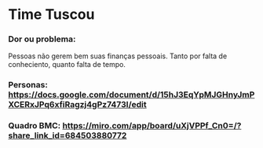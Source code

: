 # Time Tuscou

### Dor ou problema: 

Pessoas não gerem bem suas finanças pessoais. Tanto por falta de conheciento, quanto falta de tempo.

### Personas: https://docs.google.com/document/d/15hJ3EqYpMJGHnyJmPXCERxJPq6xfiRagzj4gPz7473I/edit

### Quadro BMC: https://miro.com/app/board/uXjVPPf_Cn0=/?share_link_id=684503880772

